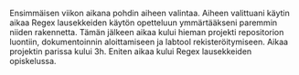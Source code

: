 Ensimmäisen viikon aikana pohdin aiheen valintaa.
Aiheen valittuani käytin aikaa Regex lausekkeiden 
käytön opetteluun ymmärtääkseni paremmin niiden 
rakennetta. Tämän jälkeen aikaa kului hieman
projekti repositorion luontiin, dokumentoinnin 
aloittamiseen ja labtool rekisteröitymiseen.
Aikaa projektin parissa kului 3h. Eniten aikaa kului 
Regex lausekkeiden opiskelussa.
